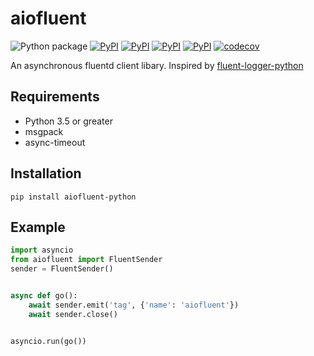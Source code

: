 # aiofluent

![Python package](https://github.com/guyingbo/aiofluent/workflows/Python%20package/badge.svg)
[![PyPI](https://img.shields.io/pypi/pyversions/aiofluent-python.svg)](https://pypi.python.org/pypi/aiofluent-python)
[![PyPI](https://img.shields.io/pypi/v/aiofluent-python.svg)](https://pypi.python.org/pypi/aiofluent-python)
[![PyPI](https://img.shields.io/pypi/format/aiofluent-python.svg)](https://pypi.python.org/pypi/aiofluent-python)
[![PyPI](https://img.shields.io/pypi/l/aiofluent-python.svg)](https://pypi.python.org/pypi/aiofluent-python)
[![codecov](https://codecov.io/gh/guyingbo/aiofluent/branch/master/graph/badge.svg)](https://codecov.io/gh/guyingbo/aiofluent)


An asynchronous fluentd client libary. Inspired by [fluent-logger-python](https://github.com/fluent/fluent-logger-python)

## Requirements

- Python 3.5 or greater
- msgpack
- async-timeout

## Installation

~~~
pip install aiofluent-python
~~~

## Example

~~~python
import asyncio
from aiofluent import FluentSender
sender = FluentSender()


async def go():
    await sender.emit('tag', {'name': 'aiofluent'})
    await sender.close()


asyncio.run(go())
~~~
